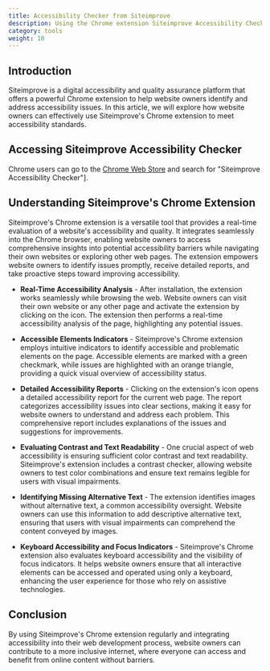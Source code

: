 ```yaml
---
title: Accessibility Checker from Siteimprove 
description: Using the Chrome extension Siteimprove Accessibility Checker
category: tools
weight: 10
---
```


## Introduction

Siteimprove is a digital accessibility and quality assurance platform that offers a powerful Chrome extension to help website owners identify and address accessibility issues. In this article, we will explore how website owners can effectively use Siteimprove's Chrome extension to meet accessibility standards.

## Accessing Siteimprove Accessibility Checker

Chrome users can go to the [Chrome Web Store](https://chrome.google.com/webstore/category/extensions) and search for "Siteimprove Accessibility Checker"]. 

## Understanding Siteimprove's Chrome Extension

Siteimprove's Chrome extension is a versatile tool that provides a real-time evaluation of a website's accessibility and quality. It integrates seamlessly into the Chrome browser, enabling website owners to access comprehensive insights into potential accessibility barriers while navigating their own websites or exploring other web pages. The extension empowers website owners to identify issues promptly, receive detailed reports, and take proactive steps toward improving accessibility.

* **Real-Time Accessibility Analysis** - After installation, the extension works seamlessly while browsing the web. Website owners can visit their own website or any other page and activate the extension by clicking on the icon. The extension then performs a real-time accessibility analysis of the page, highlighting any potential issues.

* **Accessible Elements Indicators** - Siteimprove's Chrome extension employs intuitive indicators to identify accessible and problematic elements on the page. Accessible elements are marked with a green checkmark, while issues are highlighted with an orange triangle, providing a quick visual overview of accessibility status.

* **Detailed Accessibility Reports** - Clicking on the extension's icon opens a detailed accessibility report for the current web page. The report categorizes accessibility issues into clear sections, making it easy for website owners to understand and address each problem. This comprehensive report includes explanations of the issues and suggestions for improvements.

* **Evaluating Contrast and Text Readability** - One crucial aspect of web accessibility is ensuring sufficient color contrast and text readability. Siteimprove's extension includes a contrast checker, allowing website owners to test color combinations and ensure text remains legible for users with visual impairments.

* **Identifying Missing Alternative Text** - The extension identifies images without alternative text, a common accessibility oversight. Website owners can use this information to add descriptive alternative text, ensuring that users with visual impairments can comprehend the content conveyed by images.

* **Keyboard Accessibility and Focus Indicators** - Siteimprove's Chrome extension also evaluates keyboard accessibility and the visibility of focus indicators. It helps website owners ensure that all interactive elements can be accessed and operated using only a keyboard, enhancing the user experience for those who rely on assistive technologies.

## Conclusion

By using Siteimprove's Chrome extension regularly and integrating accessibility into their web development process, website owners can contribute to a more inclusive internet, where everyone can access and benefit from online content without barriers.
